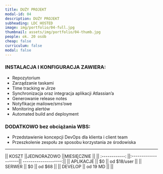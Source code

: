 ```yaml
---
title: DUŻY PROJEKT 
modal-id: 04
description: DUŻY PROJEKT 
subheading: LDC HOSTED
image: img/portfolio/04-full.jpg
thumbnail: assets/img/portfolio/04-thumb.jpg
people: ok. 20 osób
cheap: false
curriculum: false
modal: false
---
```

### INSTALACJA I KONFIGURACJA ZAWIERA:

* Repozytorium 
* Zarządzanie taskami
* Time tracking w Jirze
* Synchronizacja oraz integracja aplikacji Atlassian’a
* Generowanie release notes
* Notyfikacje mailowe/sms’owe
* Monitoring alertów
* Automated build and deployment


### DODATKOWO bez obciążania WBS: 

- Przedstawienie koncepcji DevOps dla klienta i client team
- Przeszkolenie zespołu ze sposobu korzystania ze środowiska

-------------------------------------------------------------------

|| KOSZT         ||JEDNORAZOWO           ||MIESIĘCZNIE           ||
|| :------------: ||:--------------------|| --------------------:||
|| APLIKACJE     ||     $0               || od $18/user          ||
|| SERWER        || 	  $0             || od $68               ||
|| DEVELOP       ||   od 19 MD           ||                      ||




